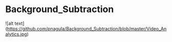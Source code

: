 # Background_Subtraction

![alt text] (https://github.com/pnagula/Background_Subtraction/blob/master/Video_Analytics.jpg)
